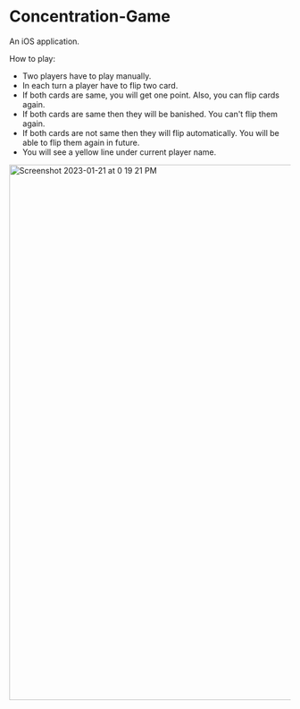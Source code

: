 # Concentration-Game

An iOS application.

How to play:

* Two players have to play manually.
* In each turn a player have to flip two card.
* If both cards are same, you will get one point. Also, you can flip cards again.
* If both cards are same then they will be banished. You can't flip them again.
* If both cards are not same then they will flip automatically. You will be able to flip them again in future.
* You will see a yellow line under current player name.


<img width="957" alt="Screenshot 2023-01-21 at 0 19 21 PM" src="https://user-images.githubusercontent.com/39402639/213865574-6a2d941e-6c9a-4177-a113-43517ed56d45.png">
